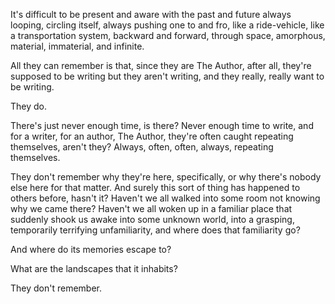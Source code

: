 It's difficult to be present and aware with the past and future always looping, circling itself, always pushing one to and fro, like a ride-vehicle, like a transportation system, backward and forward, through space, amorphous, material, immaterial, and infinite.

All they can remember is that, since they are The Author, after all, they're supposed to be writing but they aren't writing, and they really, really want to be writing.

They do.

There's just never enough time, is there? Never enough time to write, and for a writer, for an author, The Author, they're often caught repeating themselves, aren't they? Always, often, often, always, repeating themselves.

They don't remember why they're here, specifically, or why there's nobody else here for that matter. And surely this sort of thing has happened to others before, hasn't it? Haven't we all walked into some room not knowing why we came there? Haven't we all woken up in a familiar place that suddenly shook us awake into some unknown world, into a grasping, temporarily terrifying unfamiliarity, and where does that familiarity go?

And where do its memories escape to?

What are the landscapes that it inhabits?

They don't remember.